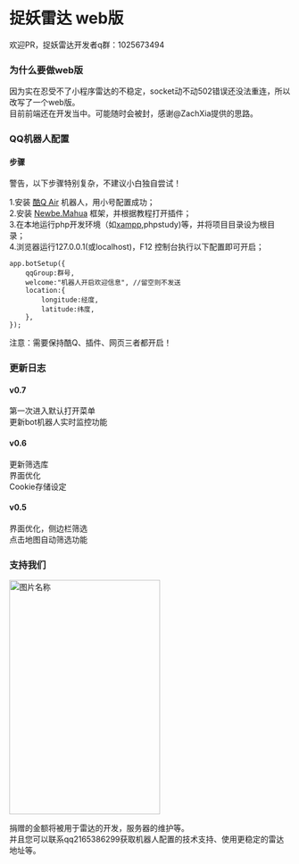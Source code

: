 # 捉妖雷达 web版

欢迎PR，捉妖雷达开发者q群：1025673494    

### 为什么要做web版

因为实在忍受不了小程序雷达的不稳定，socket动不动502错误还没法重连，所以改写了一个web版。    
目前前端还在开发当中。可能随时会被封，感谢@ZachXia提供的思路。   


### QQ机器人配置

#### 步骤

警告，以下步骤特别复杂，不建议小白独自尝试！   

1.安装 [酷Q Air](https://cqp.cc/t/23253) 机器人，用小号配置成功；   
2.安装 [Newbe.Mahua](http://www.newbe.pro/2019/01/25/Newbe.Mahua/Start-With-Mahua-In-V2.0/) 框架，并根据教程打开插件；   
3.在本地运行php开发环境（如[xampp](https://www.apachefriends.org/index.html),phpstudy)等，并将项目目录设为根目录；  
4.浏览器运行127.0.0.1(或localhost)，F12 控制台执行以下配置即可开启；
```
app.botSetup({
    qqGroup:群号,
    welcome:"机器人开启欢迎信息", //留空则不发送
    location:{
        longitude:经度,
        latitude:纬度,
    },
});
```

注意：需要保持酷Q、插件、网页三者都开启！  

### 更新日志

#### v0.7    
第一次进入默认打开菜单   
更新bot机器人实时监控功能

#### v0.6    
更新筛选库    
界面优化    
Cookie存储设定    

#### v0.5 
界面优化，侧边栏筛选    
点击地图自动筛选功能    

### 支持我们

<img src="http://vitechliu.com/assets/images/zfb.jpg" width="270" height="420" alt="图片名称" align=center>

捐赠的金额将被用于雷达的开发，服务器的维护等。  
并且您可以联系qq2165386299获取机器人配置的技术支持、使用更稳定的雷达地址等。  
